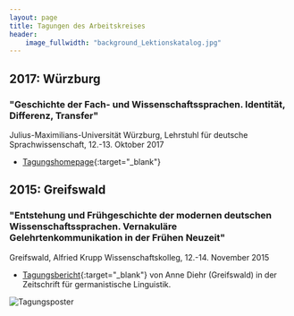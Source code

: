 ```yaml
---
layout: page
title: Tagungen des Arbeitskreises 
header:
    image_fullwidth: "background_Lektionskatalog.jpg"
---
```




## 2017: Würzburg

### "Geschichte der Fach- und Wissenschaftssprachen. Identität, Differenz, Transfer"

Julius-Maximilians-Universität Würzburg, Lehrstuhl für deutsche Sprachwissenschaft, 12.-13. Oktober 2017


* [Tagungshomepage]( https://www.germanistik.uni-wuerzburg.de/sprawi/forschung/tagung-geschichte-der-fach-und-wissenschaftssprachen/ ){:target="_blank"} 

## 2015: Greifswald 

### "Entstehung und Frühgeschichte der modernen deutschen Wissenschaftssprachen. Vernakuläre Gelehrtenkommunikation in der Frühen Neuzeit"

Greifswald, Alfried Krupp Wissenschaftskolleg, 12.-14. November 2015  

* [Tagungsbericht]( {{site.url}}/downloads/zgl-2016-0014.pdf ){:target="_blank"} von Anne Diehr (Greifswald) in der Zeitschrift für germanistische Linguistik.

![Tagungsposter]( {{site_url}}/images/Poster_Greifswald_klein.jpg )



